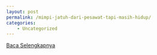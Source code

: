 ```yaml
---
layout: post
permalink: /mimpi-jatuh-dari-pesawat-tapi-masih-hidup/
categories:
    - Uncategorized
---
```


[Baca Selengkapnya](/03)